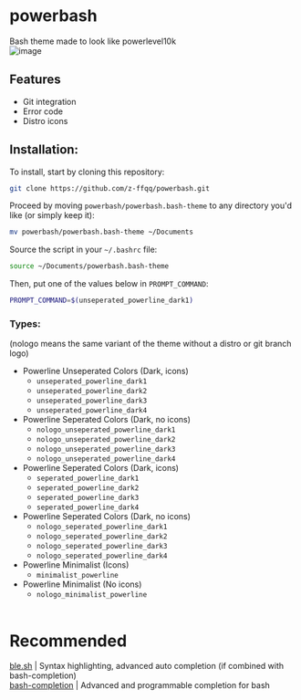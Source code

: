 # powerbash
Bash theme made to look like powerlevel10k <br />
![image](https://user-images.githubusercontent.com/36998498/208265770-34f1c1d8-c3c1-45c0-8117-c2ed764cf345.png)
## Features
* Git integration
* Error code
* Distro icons

## Installation:
To install, start by cloning this repository:
```bash
git clone https://github.com/z-ffqq/powerbash.git
```
Proceed by moving `powerbash/powerbash.bash-theme` to any directory you'd like (or simply keep it):
```bash
mv powerbash/powerbash.bash-theme ~/Documents
```
Source the script in your `~/.bashrc` file:
```bash
source ~/Documents/powerbash.bash-theme
```
Then, put one of the values below in `PROMPT_COMMAND`:
```bash
PROMPT_COMMAND=$(unseperated_powerline_dark1)
```
### Types:
(nologo means the same variant of the theme without a distro or git branch logo)
* Powerline Unseperated Colors (Dark, icons)
  - `unseperated_powerline_dark1`
  - `unseperated_powerline_dark2`
  - `unseperated_powerline_dark3`
  - `unseperated_powerline_dark4`
* Powerline Seperated Colors (Dark, no icons)
  - `nologo_unseperated_powerline_dark1`
  - `nologo_unseperated_powerline_dark2`
  - `nologo_unseperated_powerline_dark3`
  - `nologo_unseperated_powerline_dark4`
* Powerline Seperated Colors (Dark, icons)
  - `seperated_powerline_dark1`
  - `seperated_powerline_dark2`
  - `seperated_powerline_dark3`
  - `seperated_powerline_dark4`
* Powerline Seperated Colors (Dark, no icons)
  - `nologo_seperated_powerline_dark1`
  - `nologo_seperated_powerline_dark2`
  - `nologo_seperated_powerline_dark3`
  - `nologo_seperated_powerline_dark4`
* Powerline Minimalist (Icons)
  - `minimalist_powerline`
* Powerline Minimalist (No icons)
  - `nologo_minimalist_powerline` <br /> <br />


# Recommended
[ble.sh](https://github.com/akinomyoga/ble.sh) | Syntax highlighting, advanced auto completion (if combined with bash-completion) <br />
[bash-completion](https://github.com/scop/bash-completion) | Advanced and programmable completion for bash
